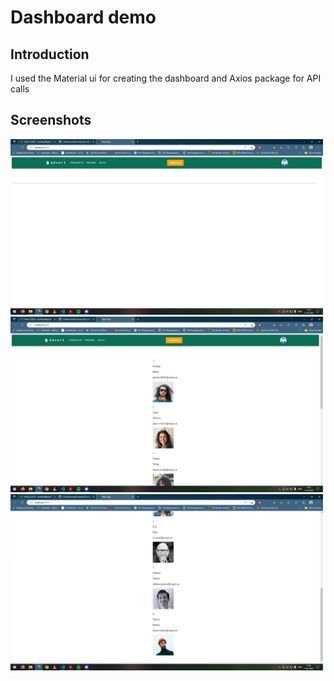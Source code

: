 # Dashboard demo

## Introduction
  I used the Material ui for creating the dashboard and Axios package for API calls 

## Screenshots
<img src="/screenshots/Screenshot_1.png.png" width = 500>
<img src="/screenshots/Screenshot_2.png.png" width = 500>
<img src="/screenshots/Screenshot_3.png.png" width = 500>
